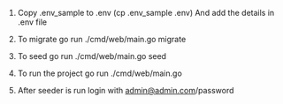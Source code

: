 1. Copy .env_sample to .env (cp .env_sample .env)
    And add the details in .env file
2. To migrate
    go run ./cmd/web/main.go migrate
3. To seed
    go run ./cmd/web/main.go seed
4. To run the project
    go run ./cmd/web/main.go

5. After seeder is run
login with admin@admin.com/password